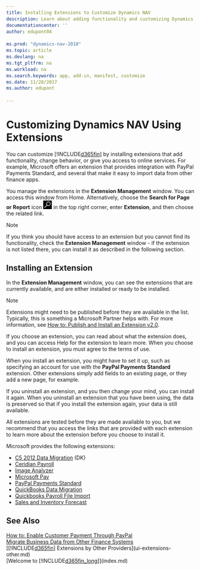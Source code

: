 ```yaml
---
title: Installing Extensions to Customize Dynamics NAV
description: Learn about adding functionality and customizing Dynamics NAV by installing extensions.
documentationcenter: ''
author: edupont04

ms.prod: "dynamics-nav-2018"
ms.topic: article
ms.devlang: na
ms.tgt_pltfrm: na
ms.workload: na
ms.search.keywords: app, add-in, manifest, customize
ms.date: 11/28/2017
ms.author: edupont

---
```

# Customizing Dynamics NAV Using Extensions
You can customize [!INCLUDE[d365fin](includes/d365fin_md.md)] by installing extensions that add functionality, change behavior, or give you access to online services. For example, Microsoft offers an extension that provides integration with PayPal Payments Standard, and several that make it easy to import data from other finance apps.   

You manage the extensions in the **Extension Management** window. You can access this window from Home. Alternatively, choose the **Search for Page or Report** icon ![Search for Page or Report](media/ui-search/search_small.png "Search for Page or Report icon") in the top right corner, enter **Extension**, and then choose the related link.  

> [!NOTE]  
>   If you think you should have access to an extension but you cannot find its functionality, check the **Extension Management** window - if the extension is not listed there, you can install it as described in the following section.  

## Installing an Extension
In the **Extension Management** window, you can see the extensions that are currently available, and are either installed or ready to be installed. 

> [!NOTE]  
>   Extensions might need to be published before they are available in the list. Typically, this is something a Microsoft Partner helps with. For more information, see [How to: Publish and Install an Extension v2.0](https://go.microsoft.com/fwlink/?linkid=864046).

If you choose an extension, you can read about what the extension does, and you can access Help for the extension to learn more. When you choose to install an extension, you must agree to the terms of use.  

When you install an extension, you might have to set it up, such as specifying an account for use with the **PayPal Payments Standard** extension.
Other extensions simply add fields to an existing page, or they add a new page, for example.  

If you uninstall an extension, and you then change your mind, you can install it again. When you uninstall an extension that you have been using, the data is preserved so that if you install the extension again, your data is still available.  

All extensions are tested before they are made available to you, but we recommend that you access the links that are provided with each extension to learn more about the extension before you choose to install it.  

Microsoft provides the following extensions:  

* [C5 2012 Data Migration](LocalFunctionality/Denmark/ui-extensions-c5-data-migration.md) (DK)
* [Ceridian Payroll](ui-extensions-ceridian-payroll.md)  
* [Image Analyzer](ui-extensions-image-analyzer.md)  
* [Microsoft Pay](https://go.microsoft.com/fwlink/?linkid=857276)
* [PayPal Payments Standard](ui-extensions-paypal-payments-standard.md)  
* [QuickBooks Data Migration](ui-extensions-quickbooks-data-migration.md)  
* [Quickbooks Payroll File Import](ui-extensions-quickbooks-payroll.md)  
* [Sales and Inventory Forecast](ui-extensions-sales-forecast.md)  

## See Also
[How to: Enable Customer Payment Through PayPal](sales-how-enable-payment-service-extensions.md)  
[Migrate Business Data from Other Finance Systems](upload-data.md)  
[[!INCLUDE[d365fin](includes/d365fin_md.md)] Extensions by Other Providers](ui-extensions-other.md)  
[Welcome to [!INCLUDE[d365fin_long](includes/d365fin_long_md.md)]](index.md)  
